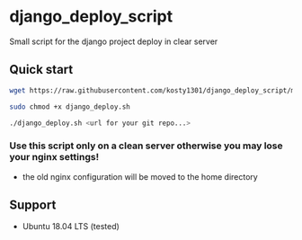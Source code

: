 # django_deploy_script
Small script for the django project deploy in clear server

## Quick start
```sh
wget https://raw.githubusercontent.com/kosty1301/django_deploy_script/main/django_deploy.sh
```
```sh
sudo chmod +x django_deploy.sh
```
```sh
./django_deploy.sh <url for your git repo...>
```
### Use this script only on a clean server otherwise you may lose your nginx settings!
* the old nginx configuration will be moved to the home directory
## Support
* Ubuntu 18.04 LTS (tested)
